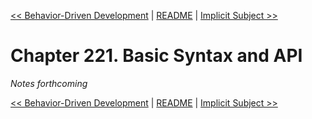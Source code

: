 [&lt;&lt; Behavior-Driven Development](ch220-behavior-driven-development.md) | [README](README.md) | [Implicit Subject &gt;&gt;](ch222-implicit-subject.md)

# Chapter 221. Basic Syntax and API

*Notes forthcoming*

[&lt;&lt; Behavior-Driven Development](ch220-behavior-driven-development.md) | [README](README.md) | [Implicit Subject &gt;&gt;](ch222-implicit-subject.md)
